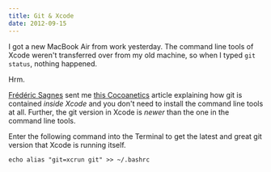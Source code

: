 ```yaml
---
title: Git & Xcode
date: 2012-09-15
---
```


I got a new MacBook Air from work yesterday. The command line tools of Xcode weren't transferred over from my old machine, so when I typed `git status`, nothing happened.

Hrm.

[Frédéric Sagnes](http://twitter.com/ndfred) sent me [this Cocoanetics](http://www.cocoanetics.com/2012/07/you-dont-need-the-xcode-command-line-tools/) article explaining how git is contained _inside Xcode_ and you don't need to install the command line tools at all. Further, the git version in Xcode is _newer_ than the one in the command line tools.

Enter the following command into the Terminal to get the latest and great git version that Xcode is running itself.

```
echo alias "git=xcrun git" >> ~/.bashrc
```
